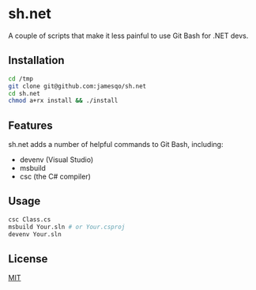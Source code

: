 # sh.net

A couple of scripts that make it less painful to use Git Bash for .NET devs.

## Installation

```bash
cd /tmp
git clone git@github.com:jamesqo/sh.net
cd sh.net
chmod a+rx install && ./install
```

## Features

sh.net adds a number of helpful commands to Git Bash, including:

- devenv (Visual Studio)
- msbuild
- csc (the C# compiler)

## Usage

```bash
csc Class.cs
msbuild Your.sln # or Your.csproj
devenv Your.sln
```

## License

[MIT](LICENSE)
